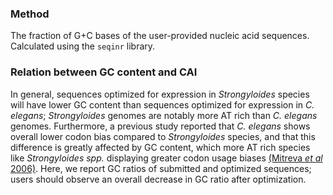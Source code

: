 ### Method
The fraction of G+C bases of the user-provided nucleic acid sequences. Calculated using the `seqinr` library.  

### Relation between GC content and CAI
In general, sequences optimized for expression in *Strongyloides* species will have lower GC content than sequences optimized for expression in *C. elegans*; *Strongyloides* genomes are notably more AT rich than *C. elegans* genomes. Furthermore, a previous study reported that *C. elegans* shows overall lower codon bias compared to *Strongyloides* species, and that this difference is greatly affected by GC content, which more AT rich species like *Strongyloides spp.* displaying greater codon usage biases [(Mitreva *et al* 2006)](https://www.ncbi.nlm.nih.gov/pmc/articles/PMC1779591/). Here, we report GC ratios of submitted and optimized sequences; users should observe an overall decrease in GC ratio after optimization. 